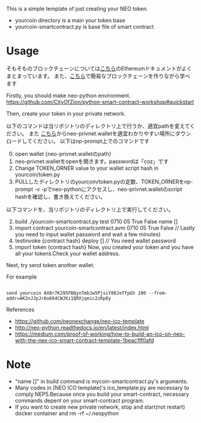 This is a simple template of just creating your NEO token.

- yourcoin directory is a main your token base
- yourcoin-smartcontract.py is base file of smart contract

# Usage

そもそものブロックチェーンについては[こちら](https://book.ethereum-jp.net/what_is_ethereum/blockchainrev_md.html)のEthereumドキュメントがよくまとまっています。
また、[こちら](https://github.com/kentarohorie/blockchain.rb)で簡易なブロックチェーンを作りながら学べます

Firstly, you should make neo-python environment.
https://github.com/CityOfZion/python-smart-contract-workshop#quickstart

Then, create your token in your private network.

以下のコマンドは当リポジトリのディレクトリ上で行うか、適宜pathを変えてください。
また [こちら](https://s3.amazonaws.com/neo-experiments/neo-privnet.wallet)からneo-privnet.walletを適宜わかりやすい場所にダウンロードしてください。
以下はnp-prompt上でのコマンドです

0. open wallet {neo-privnet.walletのpath}
0. neo-privnet.walletをopenを開きます。passwordは「coz」です
1. Change TOKEN_ORNER value to your wallet script hash in yourcoin/token.py
1. PULLしたディレクトリのyourcoin/token.pyの定数、TOKEN_ORNERをnp-prompt -v -pでneo-pythonにアクセスし、neo-privnet.walletのscript hashを確認し、書き換えてください。

以下コマンドを、当リポジトリのディレクトリ上で実行してください。

2. build ./yourcoin-smartcontract.py test 0710 05 True False name []
3. import contract yourcoin-smartcontract.avm 0710 05 True False // Lastly you need to input wallet password and wait a few minutes)
4. testinvoke {contract hash} deploy [] // You need wallet password
5. import token {contract hash}
Now, you created your token and you have all your tokens.Check your wallet address.

Next, try send token another wallet.

For example

```

send yourcoin AX8r7K295FBQynTmbJw5PjsiY88JeTfpGh 100 --from-addr=AK2nJJpJr6o664CWJKi1QRXjqeic2zRp8y

```


References

- https://github.com/neonexchange/neo-ico-template
- http://neo-python.readthedocs.io/en/latest/index.html
- https://medium.com/proof-of-working/how-to-build-an-ico-on-neo-with-the-nex-ico-smart-contract-template-1beac1ff0afd


# Note

- "name []" in build command is mycoin-smartcontract.py's arguments.
- Many codes in [NEO ICO template]'s ico_template.py are necessary to comply NEP5.Because once you build your smart-contract, necessary commands depent on your smart-contract program.
- If you want to create new private network, stop and start(not restart) docker container and rm -rf ~/.neopython
